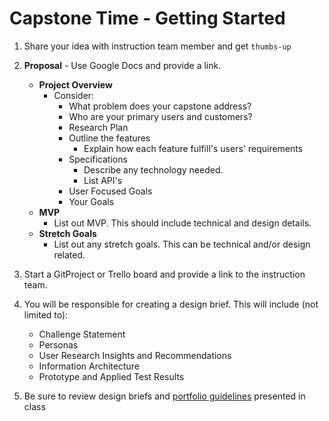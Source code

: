 # Capstone Time - Getting Started

1. Share your idea with instruction team member and get `thumbs-up`
1. **Proposal** - Use Google Docs and provide a link.
    * **Project Overview** 
        * Consider:
           * What problem does your capstone address?
           * Who are your primary users and customers?
           * Research Plan
           * Outline the features
              * Explain how each feature fulfill's users' requirements
           * Specifications
              * Describe any technology needed.
              * List API's
           * User Focused Goals
           * Your Goals
   * **MVP**
      * List out MVP. This should include technical and design details.
   * **Stretch Goals**
      * List out any stretch goals. This can be technical and/or design related.
1. Start a GitProject or Trello board and provide a link to the instruction team.

1. You will be responsible for creating a design brief. This will include (not limited to):
    * Challenge Statement
    * Personas
    * User Research Insights and Recommendations
    * Information Architecture
    * Prototype and Applied Test Results
    
1. Be sure to review design briefs and <a href="https://sites.google.com/susanculkin.com/fewdd-b/fewdd-portfolio">portfolio guidelines</a> presented in class

